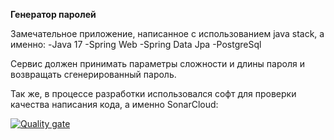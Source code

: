 **Генератор паролей**

Замечательное приложение, написанное с использованием java stack, а именно:
  -Java 17
  -Spring Web
  -Spring Data Jpa
  -PostgreSql

Сервис должен принимать параметры сложности и длины пароля и возвращать сгенерированный пароль.

Так же, в процессе разработки использовался софт для проверки качества написания кода, а именно SonarCloud:

[![Quality gate](https://sonarcloud.io/api/project_badges/quality_gate?project=ed1skrad_BsuirJava)](https://sonarcloud.io/summary/new_code?id=ed1skrad_BsuirJava)

